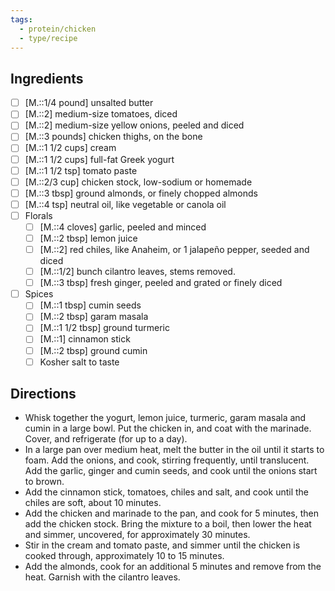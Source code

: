 ```yaml
---
tags:
  - protein/chicken
  - type/recipe
---
```


## Ingredients

- [ ] [M.::1/4 pound] unsalted butter
- [ ] [M.::2] medium-size tomatoes, diced
- [ ] [M.::2] medium-size yellow onions, peeled and diced
- [ ] [M.::3 pounds] chicken thighs, on the bone
- [ ] [M.::1 1/2 cups] cream
- [ ] [M.::1 1/2 cups] full-fat Greek yogurt
- [ ] [M.::1 1/2 tsp] tomato paste
- [ ] [M.::2/3 cup] chicken stock, low-sodium or homemade
- [ ] [M.::3 tbsp] ground almonds, or finely chopped almonds
- [ ] [M.::4 tsp] neutral oil, like vegetable or canola oil
- [ ] Florals
	- [ ] [M.::4 cloves] garlic, peeled and minced
	- [ ] [M.::2 tbsp] lemon juice
	- [ ] [M.::2] red chiles, like Anaheim, or 1 jalapeño pepper, seeded and diced
	- [ ] [M.::1/2] bunch cilantro leaves, stems removed.
	- [ ] [M.::3 tbsp] fresh ginger, peeled and grated or finely diced
- [ ] Spices
	- [ ] [M.::1 tbsp] cumin seeds
	- [ ] [M.::2 tbsp] garam masala
	- [ ] [M.::1 1/2 tbsp] ground turmeric
	- [ ] [M.::1] cinnamon stick
	- [ ] [M.::2 tbsp] ground cumin
	- [ ] Kosher salt to taste

## Directions
- Whisk together the yogurt, lemon juice, turmeric, garam masala and cumin in a large bowl. Put the chicken in, and coat with the marinade. Cover, and refrigerate (for up to a day).
- In a large pan over medium heat, melt the butter in the oil until it starts to foam. Add the onions, and cook, stirring frequently, until translucent. Add the garlic, ginger and cumin seeds, and cook until the onions start to brown.
- Add the cinnamon stick, tomatoes, chiles and salt, and cook until the chiles are soft, about 10 minutes.
- Add the chicken and marinade to the pan, and cook for 5 minutes, then add the chicken stock. Bring the mixture to a boil, then lower the heat and simmer, uncovered, for approximately 30 minutes.
- Stir in the cream and tomato paste, and simmer until the chicken is cooked through, approximately 10 to 15 minutes.
- Add the almonds, cook for an additional 5 minutes and remove from the heat. Garnish with the cilantro leaves.